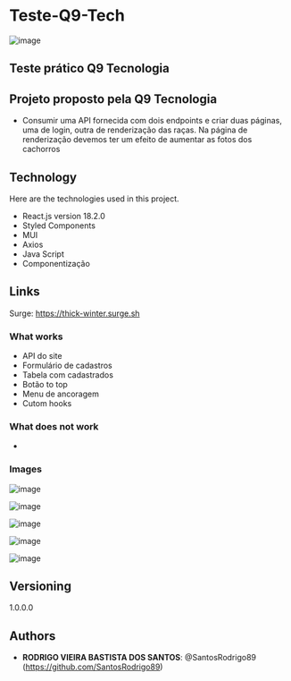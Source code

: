 # Teste-Q9-Tech
![image](https://user-images.githubusercontent.com/93896739/183680790-dea49801-c773-4220-9754-51b2f3f2047d.png)

## Teste prático Q9 Tecnologia
 
## Projeto proposto pela Q9 Tecnologia

* Consumir uma API fornecida com dois endpoints e criar duas páginas, uma de login, outra de renderização das raças. 
Na página de renderização devemos ter um efeito de aumentar as fotos dos cachorros

## Technology 
 
Here are the technologies used in this project.
 
* React.js version 18.2.0
* Styled Components
* MUI
* Axios
* Java Script
* Componentização

## Links

Surge: https://thick-winter.surge.sh
<br/>

### What works

* API do site
* Formulário de cadastros
* Tabela com cadastrados
* Botão to top
* Menu de ancoragem
* Cutom hooks

### What does not work

* 

### Images

![image](https://user-images.githubusercontent.com/93896739/183681203-169dfa36-dfac-40a9-a201-e6bd72ec6a96.png)

![image](https://user-images.githubusercontent.com/93896739/183681087-061065bb-bda7-45e3-898c-466d56ea20b3.png)

![image](https://user-images.githubusercontent.com/93896739/183681336-4ef0038a-95c1-4943-9fce-d5efb575cc2d.png)

![image](https://user-images.githubusercontent.com/93896739/183681719-3c0275cb-0331-4202-a796-c012ae221570.png)

![image](https://user-images.githubusercontent.com/93896739/183681895-dd70d39f-12c0-4b40-9919-96558f83c1fa.png)



## Versioning
 
1.0.0.0
 
 
## Authors
 
* **RODRIGO VIEIRA BASTISTA DOS SANTOS**: @SantosRodrigo89 (https://github.com/SantosRodrigo89)

